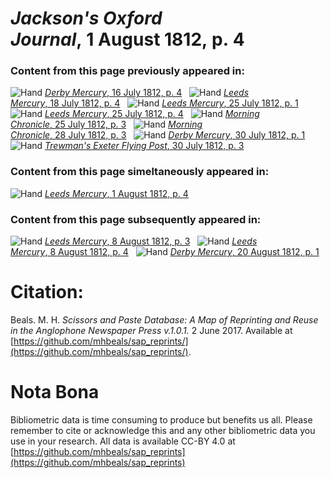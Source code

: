 # *Jackson's Oxford Journal*, 1 August 1812, p. 4  
  
### Content from this page previously appeared in:  
![Hand](http://scissorsandpaste.net/wp-content/uploads/2017/06/smallhandpointer.png) [*Derby Mercury*, 16 July 1812, p. 4](https://mhbeals.github.io/sap_html/Derby-Mercury/Derby-Mercury-16-July-1812-p-4)  
![Hand](http://scissorsandpaste.net/wp-content/uploads/2017/06/smallhandpointer.png) [*Leeds Mercury*, 18 July 1812, p. 4](https://mhbeals.github.io/sap_html/Leeds-Mercury/Leeds-Mercury-18-July-1812-p-4)  
![Hand](http://scissorsandpaste.net/wp-content/uploads/2017/06/smallhandpointer.png) [*Leeds Mercury*, 25 July 1812, p. 1](https://mhbeals.github.io/sap_html/Leeds-Mercury/Leeds-Mercury-25-July-1812-p-1)  
![Hand](http://scissorsandpaste.net/wp-content/uploads/2017/06/smallhandpointer.png) [*Leeds Mercury*, 25 July 1812, p. 4](https://mhbeals.github.io/sap_html/Leeds-Mercury/Leeds-Mercury-25-July-1812-p-4)  
![Hand](http://scissorsandpaste.net/wp-content/uploads/2017/06/smallhandpointer.png) [*Morning Chronicle*, 25 July 1812, p. 3](https://mhbeals.github.io/sap_html/Morning-Chronicle/Morning-Chronicle-25-July-1812-p-3)  
![Hand](http://scissorsandpaste.net/wp-content/uploads/2017/06/smallhandpointer.png) [*Morning Chronicle*, 28 July 1812, p. 3](https://mhbeals.github.io/sap_html/Morning-Chronicle/Morning-Chronicle-28-July-1812-p-3)  
![Hand](http://scissorsandpaste.net/wp-content/uploads/2017/06/smallhandpointer.png) [*Derby Mercury*, 30 July 1812, p. 1](https://mhbeals.github.io/sap_html/Derby-Mercury/Derby-Mercury-30-July-1812-p-1)  
![Hand](http://scissorsandpaste.net/wp-content/uploads/2017/06/smallhandpointer.png) [*Trewman's Exeter Flying Post*, 30 July 1812, p. 3](https://mhbeals.github.io/sap_html/Trewman's-Exeter-Flying-Post/Trewman's-Exeter-Flying-Post-30-July-1812-p-3)  
  
### Content from this page simeltaneously appeared in:  
![Hand](http://scissorsandpaste.net/wp-content/uploads/2017/06/smallhandpointer.png) [*Leeds Mercury*, 1 August 1812, p. 4](https://mhbeals.github.io/sap_html/Leeds-Mercury/Leeds-Mercury-1-August-1812-p-4)  
  
### Content from this page subsequently appeared in:  
![Hand](http://scissorsandpaste.net/wp-content/uploads/2017/06/smallhandpointer.png) [*Leeds Mercury*, 8 August 1812, p. 3](https://mhbeals.github.io/sap_html/Leeds-Mercury/Leeds-Mercury-8-August-1812-p-3)  
![Hand](http://scissorsandpaste.net/wp-content/uploads/2017/06/smallhandpointer.png) [*Leeds Mercury*, 8 August 1812, p. 4](https://mhbeals.github.io/sap_html/Leeds-Mercury/Leeds-Mercury-8-August-1812-p-4)  
![Hand](http://scissorsandpaste.net/wp-content/uploads/2017/06/smallhandpointer.png) [*Derby Mercury*, 20 August 1812, p. 1](https://mhbeals.github.io/sap_html/Derby-Mercury/Derby-Mercury-20-August-1812-p-1)  


# Citation: 

Beals. M. H. *Scissors and Paste Database: A Map of Reprinting and Reuse in the Anglophone Newspaper Press v.1.0.1.* 2 June 2017. Available at [https://github.com/mhbeals/sap_reprints/](https://github.com/mhbeals/sap_reprints/). 

# Nota Bona

Bibliometric data is time consuming to produce but benefits us all. Please remember to cite or acknowledge this and any other bibliometric data you use in your research. All data is available CC-BY 4.0 at [https://github.com/mhbeals/sap_reprints](https://github.com/mhbeals/sap_reprints)